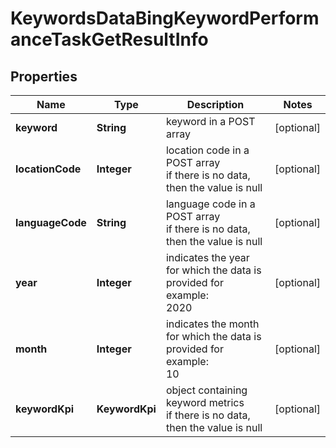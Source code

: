 # KeywordsDataBingKeywordPerformanceTaskGetResultInfo


## Properties

| Name | Type | Description | Notes |
|------------ | ------------- | ------------- | -------------|
**keyword** | **String** | keyword in a POST array |[optional]|
**locationCode** | **Integer** | location code in a POST array<br>if there is no data, then the value is null |[optional]|
**languageCode** | **String** | language code in a POST array<br>if there is no data, then the value is null |[optional]|
**year** | **Integer** | indicates the year for which the data is provided for<br>example:<br>2020 |[optional]|
**month** | **Integer** | indicates the month for which the data is provided for<br>example:<br>10 |[optional]|
**keywordKpi** | **KeywordKpi** | object containing keyword metrics<br>if there is no data, then the value is null |[optional]|
